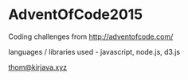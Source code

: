 # AdventOfCode2015

Coding challenges from http://adventofcode.com/

languages / libraries used  -  javascript, node.js, d3.js

thom@kirjava.xyz
